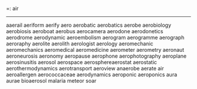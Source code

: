 =: air

---
aaerail
aeriform
aerify
aero
aerobatic
aerobatics
aerobe
aerobiology
aerobiosis
aeroboat
aerobus
aerocamera
aerodone
aerodonetics
aerodrome
aerodynamic
aeroembolism
aerogram
aerogramme
aerograph
aeroraphy
aerolite
aerolith
aerologist
aerology
aeromechanic
aeromechanics
aeromedical
aeromedicine
aerometer
aerometry
aeronaut
aeroneurosis
aeronomy
aeropause
aerophone
aerophotography
aeroplane
aerosinusitis
aerosol
aerospace
aerosphereaerostat
aerostatic
aerothermodynamics
aerotransport
aeroview
anaerobe
aerate
air
aeroallergen
aerococcaceae
aerodynamics
aeroponic
aeroponics
aura
aurae
bioaerosol
malaria
meteor
soar
